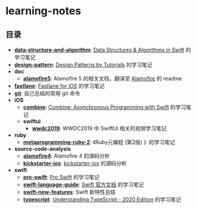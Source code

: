 # learning-notes

## 目录

- **[data-structure-and-algorithm](/data-structure-and-algorithm)**: [Data Structures & Algorithms in Swift](https://store.raywenderlich.com/products/data-structures-and-algorithms-in-swift) 的学习笔记
- **[design-pattern](/design-pattern)**: [Design Patterns by Tutorials](https://store.raywenderlich.com/products/design-patterns-by-tutorials) 的学习笔记
- **doc**
  - **[alamofire5](/docs/alamofire5)**: Alamofire 5 的相关文档，翻译至 [Alamofire](https://github.com/Alamofire/Alamofire) 的 readme
- **[fastlane](/fastlane)**: [Fastlane for iOS](https://www.raywenderlich.com/1259223-fastlane-for-ios) 的学习笔记
- **[git](/git)**: 自己总结的常用 git 命令
- **iOS**
  - **[combine](/ios/combine)**: [Combine: Asynchronous Programming with Swift](https://store.raywenderlich.com/products/combine-asynchronous-programming-with-swift) 的学习笔记
  - **swiftui**
    - **[wwdc2019](/ios/swiftui/wwdc2019)**: WWDC2019 中 SwiftUI 相关的视频学习笔记
- **ruby**
  - **[metaprogramming-ruby-2](/ruby/metaprogramming-ruby-2)**: 《Ruby元编程 (第2版) 》的学习笔记
- **source-code-analysis**
  - **[alamofire4](/source-code-analysis/alamofire4)**: Alamofire 4 的源码分析
  - **[kickstarter-ios](/source-code-analysis/kickstarter-ios)**: [kickstarter-ios](https://github.com/kickstarter/ios-oss) 的源码分析
- **swift**
  - **[pro-swift](/swift/pro-swift)**: [Pro Swift](https://gumroad.com/l/proswift) 的学习笔记
  - **[swift-language-guide](/swift/swift-language-guide)**: [Swift 官方文档](https://docs.swift.org/swift-book/LanguageGuide/TheBasics.html) 的学习笔记
  - **[swift-new-features](/swift/swift-new-features)**: Swift 新特性总结
  - **[typescript](/typescript)**:  [Understanding TypeScript - 2020 Edition](https://www.udemy.com/course/understanding-typescript/) 的学习笔记